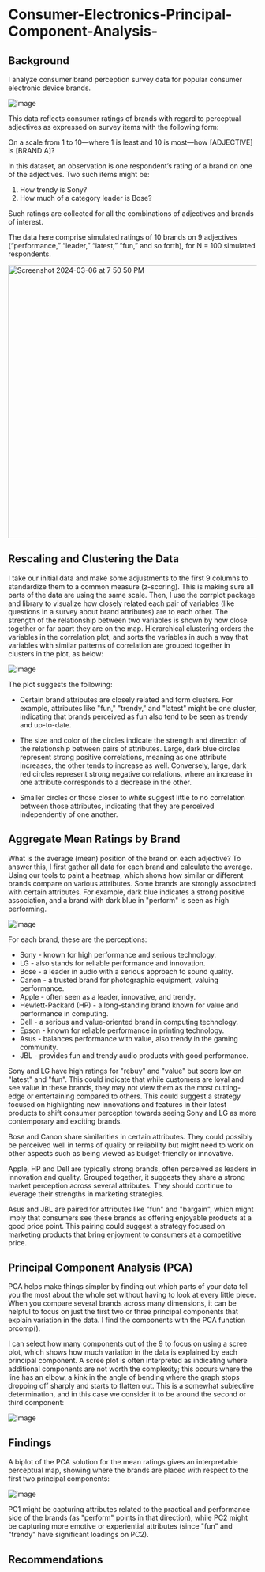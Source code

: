 # Consumer-Electronics-Principal-Component-Analysis-

## Background

I analyze consumer brand perception survey data for popular consumer electronic device brands. 

![image](https://github.com/apoorvadudani/Principal-Component-Analysis-/assets/113878059/215345cc-df5e-47ed-8423-bfb314b72121)

This data reflects consumer ratings of brands with regard to perceptual adjectives as expressed on survey items with the following form:

On a scale from 1 to 10—where 1 is least and 10 is most—how [ADJECTIVE] is [BRAND A]?

In this dataset, an observation is one respondent’s rating of a brand on one of the adjectives. Two such items might be:
1. How trendy is Sony?
2. How much of a category leader is Bose?

Such ratings are collected for all the combinations of adjectives and brands of interest.

The data here comprise simulated ratings of 10 brands on 9 adjectives (“performance,” “leader,” “latest,” “fun,” and so forth), for N = 100 simulated respondents. 

<img width="553" alt="Screenshot 2024-03-06 at 7 50 50 PM" src="https://github.com/apoorvadudani/Principal-Component-Analysis-/assets/113878059/e054863f-59cd-4e7f-9f81-c232a3adc3bf">

## Rescaling and Clustering the Data

I take our initial data and make some adjustments to the first 9 columns to standardize them to a common measure (z-scoring). This is making sure all parts of the data are using the same scale. Then, I use the corrplot package and library to visualize how closely related each pair of variables (like questions in a survey about brand attributes) are to each other. The strength of the relationship between two variables is shown by how close together or far apart they are on the map. Hierarchical clustering orders the variables in the correlation plot, and sorts the variables in such a way that variables with similar patterns of correlation are grouped together in clusters in the plot, as below:

![image](https://github.com/apoorvadudani/Principal-Component-Analysis-/assets/113878059/8f30f3ed-3790-4de3-8606-67fe840daea5)

The plot suggests the following:

- Certain brand attributes are closely related and form clusters. For example, attributes like "fun," "trendy," and "latest" might be one cluster, indicating that brands perceived as fun also tend to be seen as trendy and up-to-date.

- The size and color of the circles indicate the strength and direction of the relationship between pairs of attributes. Large, dark blue circles represent strong positive correlations, meaning as one attribute increases, the other tends to increase as well. Conversely, large, dark red circles represent strong negative correlations, where an increase in one attribute corresponds to a decrease in the other.

- Smaller circles or those closer to white suggest little to no correlation between those attributes, indicating that they are perceived independently of one another.

## Aggregate Mean Ratings by Brand

What is the average (mean) position of the brand on each adjective? To answer this, I first gather all data for each brand and calculate the average. Using our tools to paint a heatmap, which shows how similar or different brands compare on various attributes. Some brands are strongly associated with certain attributes. For example, dark blue indicates a strong positive association, and a brand with dark blue in "perform" is seen as high performing.

![image](https://github.com/apoorvadudani/Principal-Component-Analysis-/assets/113878059/466afb86-a4b4-4195-ae99-ca81906ed635)

For each brand, these are the perceptions:

- Sony - known for high performance and serious technology.
- LG - also stands for reliable performance and innovation.
- Bose - a leader in audio with a serious approach to sound quality.
- Canon - a trusted brand for photographic equipment, valuing performance.
- Apple - often seen as a leader, innovative, and trendy.
- Hewlett-Packard (HP) - a long-standing brand known for value and performance in computing.
- Dell - a serious and value-oriented brand in computing technology.
- Epson - known for reliable performance in printing technology.
- Asus - balances performance with value, also trendy in the gaming community.
- JBL - provides fun and trendy audio products with good performance.

Sony and LG have high ratings for "rebuy" and "value" but score low on "latest" and "fun". This could indicate that while customers are loyal and see value in these brands, they may not view them as the most cutting-edge or entertaining compared to others. This could suggest a strategy focused on highlighting new innovations and features in their latest products to shift consumer perception towards seeing Sony and LG as more contemporary and exciting brands.

Bose and Canon share similarities in certain attributes. They could possibly be perceived well in terms of quality or reliability but might need to work on other aspects such as being viewed as budget-friendly or innovative.

Apple, HP and Dell are typically strong brands, often perceived as leaders in innovation and quality. Grouped together, it suggests they share a strong market perception across several attributes. They should continue to leverage their strengths in marketing strategies.

Asus and JBL are paired for attributes like "fun" and "bargain", which might imply that consumers see these brands as offering enjoyable products at a good price point. This pairing could suggest a strategy focused on marketing products that bring enjoyment to consumers at a competitive price.

## Principal Component Analysis (PCA)

PCA helps make things simpler by finding out which parts of your data tell you the most about the whole set without having to look at every little piece. When you compare several brands across many dimensions, it can be helpful to focus on just the first two or three principal components that explain variation in the data. I find the components with the PCA function prcomp().

I can select how many components out of the 9 to focus on using a scree plot, which shows how much variation in the data is explained by each principal component. A scree plot is often interpreted as indicating where additional components are not worth the complexity; this occurs where the line has an elbow, a kink in the angle of bending where the graph stops dropping off sharply and starts to flatten out. This is a somewhat subjective determination, and in this case we consider it to be around the second or third component:

![image](https://github.com/apoorvadudani/Principal-Component-Analysis-/assets/113878059/bf768579-c4d7-4b48-aef7-9474e4ff7269)

## Findings

A biplot of the PCA solution for the mean ratings gives an interpretable perceptual map, showing where the brands are placed with respect to the first two principal components:

![image](https://github.com/apoorvadudani/Principal-Component-Analysis-/assets/113878059/dec52a90-f12f-4e6f-b27c-3590c3ea097b)

PC1 might be capturing attributes related to the practical and performance side of the brands (as "perform" points in that direction), while PC2 might be capturing more emotive or experiential attributes (since "fun" and "trendy" have significant loadings on PC2).

## Recommendations

